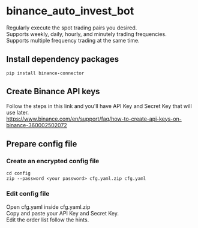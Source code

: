 # binance_auto_invest_bot

Regularly execute the spot trading pairs you desired.  
Supports weekly, daily, hourly, and minutely trading frequencies.  
Supports multiple frequency trading at the same time.  

## Install dependency packages

```
pip install binance-connector
```

## Create Binance API keys

Follow the steps in this link and you'll have API Key and Secret Key that will use later.  
https://www.binance.com/en/support/faq/how-to-create-api-keys-on-binance-360002502072  

## Prepare config file

### Create an encrypted config file

```
cd config
zip --password <your password> cfg.yaml.zip cfg.yaml
```

### Edit config file

Open cfg.yaml inside cfg.yaml.zip  
Copy and paste your API Key and Secret Key.  
Edit the order list follow the hints.  



